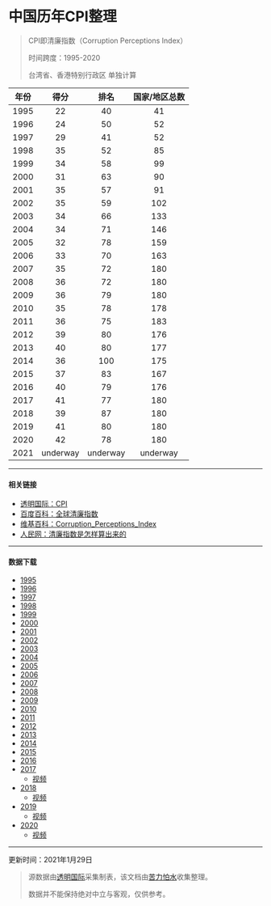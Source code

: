 # 中国历年CPI整理

> CPI即清廉指数（Corruption Perceptions Index）
>
> 时间跨度：1995-2020
>
> 台湾省、香港特别行政区 单独计算


| 年份 |   得分   |   排名   | 国家/地区总数 |
| :--: | :------: | :------: | :-----------: |
| 1995 |    22    |    40    |      41       |
| 1996 |    24    |    50    |      52       |
| 1997 |    29    |    41    |      52       |
| 1998 |    35    |    52    |      85       |
| 1999 |    34    |    58    |      99       |
| 2000 |    31    |    63    |      90       |
| 2001 |    35    |    57    |      91       |
| 2002 |    35    |    59    |      102      |
| 2003 |    34    |    66    |      133      |
| 2004 |    34    |    71    |      146      |
| 2005 |    32    |    78    |      159      |
| 2006 |    33    |    70    |      163      |
| 2007 |    35    |    72    |      180      |
| 2008 |    36    |    72    |      180      |
| 2009 |    36    |    79    |      180      |
| 2010 |    35    |    78    |      178      |
| 2011 |    36    |    75    |      183      |
| 2012 |    39    |    80    |      176      |
| 2013 |    40    |    80    |      177      |
| 2014 |    36    |   100    |      175      |
| 2015 |    37    |    83    |      167      |
| 2016 |    40    |    79    |      176      |
| 2017 |    41    |    77    |      180      |
| 2018 |    39    |    87    |      180      |
| 2019 |    41    |    80    |      180      |
| 2020 |    42    |    78    |      180      |
| 2021 | underway | underway |   underway    |

------

#### 相关链接

- [透明国际：CPI](https://www.transparency.org/en/cpi)
- [百度百科：全球清廉指数](https://baike.baidu.com/item/%E5%85%A8%E7%90%83%E6%B8%85%E5%BB%89%E6%8C%87%E6%95%B0)
- [维基百科：Corruption_Perceptions_Index](https://en.m.wikipedia.org/wiki/Corruption_Perceptions_Index)
- [人民网：清廉指数是怎样算出来的](http://fanfu.people.com.cn/n/2013/0205/c141423-20431132.html)

------

#### 数据下载

- [1995](data/1995.csv)
- [1996](data/1996.csv)
- [1997](data/1997.csv)
- [1998](data/1998.csv)
- [1999](data/1999.csv)
- [2000](data/2000.csv)
- [2001](data/2001.csv)
- [2002](data/2002.csv)
- [2003](data/2003.csv)
- [2004](data/2004.csv)
- [2005](data/2005.csv)
- [2006](data/2006.csv)
- [2007](data/2007.csv)
- [2008](data/2008.csv)
- [2009](data/2009.csv)
- [2010](data/2010.csv)
- [2011](data/2011.csv)
- [2012](data/2012.csv)
- [2013](data/2013.xlsx)
- [2014](data/2014.xlsx)
- [2015](data/2015.xlsx)
- [2016](data/2016.xlsx)
- [2017](data/2017.xlsx)
  - [视频](https://www.bilibili.com/video/BV1Gy4y167jU/)
- [2018](data/2018.xlsx)
  - [视频](https://www.bilibili.com/video/BV1Ny4y1q7d3/)
- [2019](data/2019.xlsx)
  - [视频](https://www.bilibili.com/video/BV1ya4y1778k/)
- [2020](data/2020.xlsx)
  - [视频](https://www.bilibili.com/video/BV1KN411o7yC)

------

更新时间：2021年1月29日

> 源数据由[透明国际](https://www.transparency.org/)采集制表，该文档由[苦力怕水](https://qb.rthe.xyz/)收集整理。
>
> 数据并不能保持绝对中立与客观，仅供参考。

